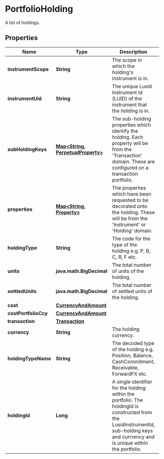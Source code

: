 

# PortfolioHolding

A list of holdings.

## Properties

| Name | Type | Description | Notes |
|------------ | ------------- | ------------- | -------------|
|**instrumentScope** | **String** | The scope in which the holding&#39;s instrument is in. |  [optional] |
|**instrumentUid** | **String** | The unique Lusid Instrument Id (LUID) of the instrument that the holding is in. |  |
|**subHoldingKeys** | [**Map&lt;String, PerpetualProperty&gt;**](PerpetualProperty.md) | The sub-holding properties which identify the holding. Each property will be from the &#39;Transaction&#39; domain. These are configured on a transaction portfolio. |  [optional] |
|**properties** | [**Map&lt;String, Property&gt;**](Property.md) | The properties which have been requested to be decorated onto the holding. These will be from the &#39;Instrument&#39; or &#39;Holding&#39; domain. |  [optional] |
|**holdingType** | **String** | The code for the type of the holding e.g. P, B, C, R, F etc. |  |
|**units** | **java.math.BigDecimal** | The total number of units of the holding. |  |
|**settledUnits** | **java.math.BigDecimal** | The total number of settled units of the holding. |  |
|**cost** | [**CurrencyAndAmount**](CurrencyAndAmount.md) |  |  |
|**costPortfolioCcy** | [**CurrencyAndAmount**](CurrencyAndAmount.md) |  |  |
|**transaction** | [**Transaction**](Transaction.md) |  |  [optional] |
|**currency** | **String** | The holding currency. |  [optional] |
|**holdingTypeName** | **String** | The decoded type of the holding e.g. Position, Balance, CashCommitment, Receivable, ForwardFX etc. |  [optional] |
|**holdingId** | **Long** | A single identifier for the holding within the portfolio. The holdingId is constructed from the LusidInstrumentId, sub-holding keys and currrency and is unique within the portfolio. |  [optional] |




